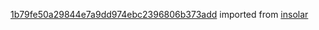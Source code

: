 [1b79fe50a29844e7a9dd974ebc2396806b373add](https://github.com/insolar/insolar/commit/1b79fe50a29844e7a9dd974ebc2396806b373add) imported from [insolar](https://github.com/insolar/insolar)
